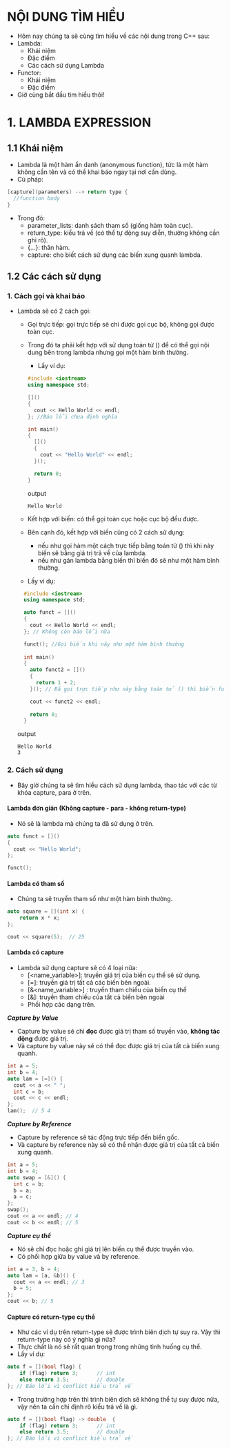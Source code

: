 # NỘI DUNG TÌM HIỂU
- Hôm nay chúng ta sẽ cùng tìm hiểu về các nội dung trong C++ sau:
- Lambda:
  - Khái niệm
  - Đặc điểm
  - Các cách sử dụng Lambda
- Functor:
  - Khái niệm
  - Đặc điểm
- Giờ cùng bắt đầu tìm hiểu thôi!

# 1. LAMBDA EXPRESSION
## 1.1 Khái niệm
- Lambda là một hàm ẩn danh (anonymous function), tức là một hàm không cần tên và có thể khai báo ngay tại nơi cần dùng.
- Cú pháp:

```cpp
[capture](parameters) --> return type {
  //function body
}
```

- Trong đó:
  - parameter_lists: danh sách tham số (giống hàm toàn cục).
  - return_type: kiểu trả về (có thể tự động suy diễn, thường không cần ghi rõ).
  - {...}: thân hàm.
  - capture: cho biết cách sử dụng các biến xung quanh lambda.

## 1.2 Các cách sử dụng
### 1. Cách gọi và khai báo

- Lambda sẽ có 2 cách gọi:
  - Gọi trực tiếp: gọi trực tiếp sẽ chỉ được gọi cục bộ, không gọi được toàn cục.
  - Trong đó ta phải kết hợp với sử dụng toán tử () để có thể gọi nội dung bên trong lambda nhưng gọi một hàm bình thường.
    - Lấy ví dụ:

    ```cpp
    #include <iostream>
    using namespace std;

    []()
    {
      cout << Hello World << endl;
    }; //Báo lỗi chưa định nghĩa
    
    int main()
    {
      []()
      {
        cout << "Hello World" << endl;
      }();
    
      return 0;
    }
    
    ```

    output

    ```
    Hello World
    ```
    
  - Kết hợp với biến: có thể gọi toàn cục hoặc cục bộ đều được.
  - Bên cạnh đó, kết hợp với biến cũng có 2 cách sử dụng:
    - nếu như gọi hàm một cách trực tiếp bằng toán tử () thì khi này biến sẽ bằng giá trị trả về của lambda.
    - nếu như gán lambda bằng biến thì biến đó sẽ như một hàm bình thường.
  - Lấy ví dụ:

  ```cpp
    #include <iostream>
    using namespace std;

    auto funct = []()
    {
      cout << Hello World << endl;
    }; // Không còn báo lỗi nữa

    funct(); //Gọi biến khi nãy như một hàm bình thường
    
    int main()
    {
      auto funct2 = []()
      {
        return 1 + 2;
      }(); // Đã gọi trực tiếp như này bằng toán tử () thì biến funct2 khi này sẽ bằng giá trị trả về của lambda.

      cout << funct2 << endl; 
    
      return 0;
    }
  ```

  output

  ```
  Hello World
  3
  ```
 
### 2. Cách sử dụng
- Bây giờ chúng ta sẽ tìm hiểu cách sử dụng lambda, thao tác với các từ khóa capture, para ở trên.

#### Lambda đơn giản (Không capture - para - không return-type)
- Nó sẽ là lambda mà chúng ta đã sử dụng ở trên.

```cpp
auto funct = []()
{
  cout << "Hello World";
};

funct();
```

#### Lambda có tham số

- Chúng ta sẽ truyền tham số như một hàm bình thường.

```cpp
auto square = [](int x) {
    return x * x;
};

cout << square(5);  // 25
```

#### Lambda có capture
- Lambda sử dụng capture sẽ có 4 loại nữa:
  - [<name_variable>]: truyền giá trị của biến cụ thể sẽ sử dụng.
  - [=]: truyền giá trị tất cả các biến bên ngoài.
  - [&<name_variable>]	: truyền tham chiếu của biến cụ thể
  - [&]: truyền tham chiếu của tất cả biến bên ngoài
  - Phối hợp các dạng trên.

_**Capture by Value**_
- Capture by value sẽ chỉ **đọc** được giá trị tham số truyền vào, **không tác động** được giá trị.
- Và capture by value này sẽ có thể đọc được giá trị của tất cả biến xung quanh.

```cpp
int a = 5;
int b = 4;
auto lam = [=]() {
  cout << a << " ";
  int c = b;
  cout << c << endl;
}; 
lam();  // 5 4
```

**_Capture by Reference_**
- Capture by reference sẽ tác động trực tiếp đến biến gốc.
- Và capture by reference này sẽ có thể nhận được giá trị của tất cả biến xung quanh.

```cpp
int a = 5;
int b = 4;
auto swap = [&]() {
  int c = b;
  b = a;
  a = c;
}; 
swap();
cout << a << endl; // 4
cout << b << endl; // 5
```

_**Capture cụ thể**_
- Nó sẽ chỉ đọc hoặc ghi giá trị lên biến cụ thể được truyền vào.
- Có phối hợp giữa by value và by reference.

```cpp
int a = 3, b = 4;
auto lam = [a, &b]() {
  cout << a << endl; // 3
  b = 5;
};
cout << b; // 5
```

#### Capture có return-type cụ thể
- Như các ví dụ trên return-type sẽ được trình biên dịch tự suy ra. Vậy thì return-type này có ý nghĩa gì nữa?
- Thực chất là nó sẽ rất quan trọng trong những tình huống cụ thể.
- Lấy ví dụ:

```cpp
auto f = [](bool flag) {
    if (flag) return 3;      // int
    else return 3.5;         // double
}; // Báo lỗi vì conflict kiểu trả về
```

- Trong trường hợp trên thì trình biên dịch sẽ không thể tự suy được nữa, vậy nên ta cần chỉ định rõ kiểu trả về là gì.

```cpp
auto f = [](bool flag) -> double  {
    if (flag) return 3;      // int
    else return 3.5;         // double
}; // Báo lỗi vì conflict kiểu trả về
```














